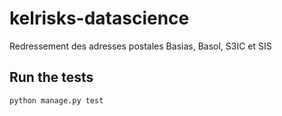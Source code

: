 # kelrisks-datascience
Redressement des adresses postales Basias, Basol, S3IC et SIS

## Run the tests
```
python manage.py test
```
